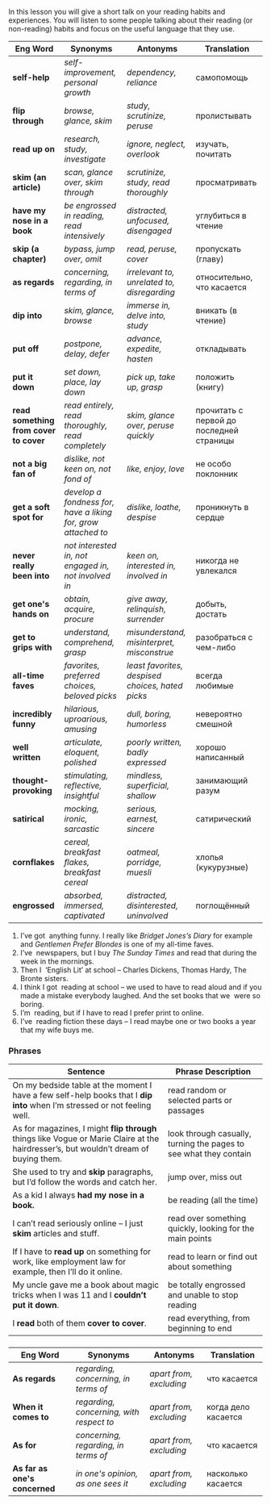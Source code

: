 
In this lesson you will give a short talk on your reading habits and experiences. You will listen to some people talking about their reading (or non-reading) habits and focus on the useful language that they use.


| **Eng Word**                           | **Synonyms**                                                  | **Antonyms**                                     | **Translation**                          |
| -------------------------------------- | ------------------------------------------------------------- | ------------------------------------------------ | ---------------------------------------- |
| **self-help**                          | *self-improvement, personal growth*                           | *dependency, reliance*                           | самопомощь                               |
| **flip through**                       | *browse, glance, skim*                                        | *study, scrutinize, peruse*                      | пролистывать                             |
| **read up on**                         | *research, study, investigate*                                | *ignore, neglect, overlook*                      | изучать, почитать                        |
| **skim (an article)**                  | *scan, glance over, skim through*                             | *scrutinize, study, read thoroughly*             | просматривать                            |
| **have my nose in a book**             | *be engrossed in reading, read intensively*                   | *distracted, unfocused, disengaged*              | углубиться в чтение                      |
| **skip (a chapter)**                   | *bypass, jump over, omit*                                     | *read, peruse, cover*                            | пропускать (главу)                       |
| **as regards**                         | *concerning, regarding, in terms of*                          | *irrelevant to, unrelated to, disregarding*      | относительно, что касается               |
| **dip into**                           | *skim, glance, browse*                                        | *immerse in, delve into, study*                  | вникать (в чтение)                       |
| **put off**                            | *postpone, delay, defer*                                      | *advance, expedite, hasten*                      | откладывать                              |
| **put it down**                        | *set down, place, lay down*                                   | *pick up, take up, grasp*                        | положить (книгу)                         |
| **read something from cover to cover** | *read entirely, read thoroughly, read completely*             | *skim, glance over, peruse quickly*              | прочитать с первой до последней страницы |
| **not a big fan of**                   | *dislike, not keen on, not fond of*                           | *like, enjoy, love*                              | не особо поклонник                       |
| **get a soft spot for**                | *develop a fondness for, have a liking for, grow attached to* | *dislike, loathe, despise*                       | проникнуть в сердце                      |
| **never really been into**             | *not interested in, not engaged in, not involved in*          | *keen on, interested in, involved in*            | никогда не увлекался                     |
| **get one's hands on**                 | *obtain, acquire, procure*                                    | *give away, relinquish, surrender*               | добыть, достать                          |
| **get to grips with**                  | *understand, comprehend, grasp*                               | *misunderstand, misinterpret, misconstrue*       | разобраться с чем-либо                   |
| **all-time faves**                     | *favorites, preferred choices, beloved picks*                 | *least favorites, despised choices, hated picks* | всегда любимые                           |
| **incredibly funny**                   | *hilarious, uproarious, amusing*                              | *dull, boring, humorless*                        | невероятно смешной                       |
| **well written**                       | *articulate, eloquent, polished*                              | *poorly written, badly expressed*                | хорошо написанный                        |
| **thought-provoking**                  | *stimulating, reflective, insightful*                         | *mindless, superficial, shallow*                 | занимающий разум                         |
| **satirical**                          | *mocking, ironic, sarcastic*                                  | *serious, earnest, sincere*                      | сатирический                             |
| **cornflakes**                         | *cereal, breakfast flakes, breakfast cereal*                  | *oatmeal, porridge, muesli*                      | хлопья (кукурузные)                      |
| **engrossed**                          | *absorbed, immersed, captivated*                              | *distracted, disinterested, uninvolved*          | поглощённый                              |



1. I’ve got  anything funny. I really like _Bridget Jones’s Diary_ for example and _Gentlemen Prefer Blondes_ is one of my all-time faves.  
2. I’ve  newspapers, but I buy _The Sunday Times_ and read that during the week in the mornings.  
3. Then I  ‘English Lit’ at school – Charles Dickens, Thomas Hardy, The Bronte sisters.   
4. I think I got  reading at school – we used to have to read aloud and if you made a mistake everybody laughed. And the set books that we  were so boring.  
5. I’m  reading, but if I have to read I prefer print to online.   
6. I’ve  reading fiction these days – I read maybe one or two books a year that my wife buys me.


### Phrases

| Sentence                                                                                                                              | Phrase Description                                                |
| ------------------------------------------------------------------------------------------------------------------------------------- | ----------------------------------------------------------------- |
| On my bedside table at the moment I have a few self-help books that I **dip into** when I’m stressed or not feeling well.             | read random or selected parts or passages<br>                     |
| As for magazines, I might **flip through** things like Vogue or Marie Claire at the hairdresser’s, but wouldn’t dream of buying them. | look through casually, turning the pages to see what they contain |
| She used to try and **skip** paragraphs, but I’d follow the words and catch her.                                                      | jump over, miss out                                               |
| As a kid I always **had my nose in a book.**                                                                                          | be reading (all the time)<br>                                     |
| I can’t read seriously online – I just **skim** articles and stuff.                                                                   | read over something quickly, looking for the main points<br>      |
| If I have to **read up** on something for work, like employment law for example, then I’ll do it online.                              | read to learn or find out about something                         |
| My uncle gave me a book about magic tricks when I was 11 and I **couldn’t put it down**.                                              | be totally engrossed and unable to stop reading<br>               |
| I **read** both of them **cover to cover**.                                                                                           | read everything, from beginning to end                            |

### 

| **Eng Word**                  | **Synonyms**                             | **Antonyms**            | **Translation**     |
| ----------------------------- | ---------------------------------------- | ----------------------- | ------------------- |
| **As regards**                | *regarding, concerning, in terms of*     | *apart from, excluding* | что касается        |
| **When it comes to**          | *regarding, concerning, with respect to* | *apart from, excluding* | когда дело касается |
| **As for**                    | *concerning, regarding, in terms of*     | *apart from, excluding* | что касается        |
| **As far as one's concerned** | *in one's opinion, as one sees it*       | *apart from, excluding* | насколько касается  |